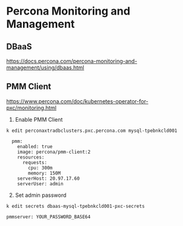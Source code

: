 # Percona Monitoring and Management

## DBaaS
https://docs.percona.com/percona-monitoring-and-management/using/dbaas.html

## PMM Client
https://www.percona.com/doc/kubernetes-operator-for-pxc/monitoring.html

1. Enable PMM Client
```
k edit perconaxtradbclusters.pxc.percona.com mysql-tpebnkcld001

  pmm:
    enabled: true
    image: percona/pmm-client:2
    resources:
      requests:
        cpu: 300m
        memory: 150M
    serverHost: 20.97.17.60
    serverUser: admin
```

2. Set admin password
```
k edit secrets dbaas-mysql-tpebnkcld001-pxc-secrets

pmmserver: YOUR_PASSWORD_BASE64
```
